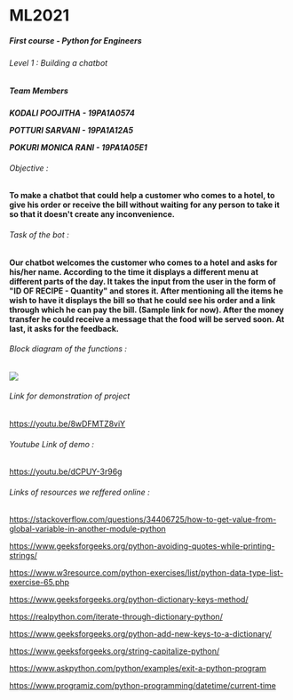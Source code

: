 # ML2021
##### First course - Python for Engineers
###### Level 1 : Building a chatbot


##### Team Members
***KODALI POOJITHA - 19PA1A0574***

***POTTURI SARVANI - 19PA1A12A5***

***POKURI MONICA RANI - 19PA1A05E1***

###### Objective :
**To make a chatbot that could help a customer who comes to a hotel, to give his order or receive the bill without waiting for any person to take it so that it doesn't create any inconvenience.**

###### Task of the bot :
**Our chatbot welcomes the customer who comes to a hotel and asks for his/her name. According to the time it displays a different menu at different parts of the day. It takes the input from the user in the form of "ID OF RECIPE - Quantity" and stores it. After mentioning all the items he wish to have it displays the bill so that he could see his order and a link through which he can pay the bill. (Sample link for now). After the money transfer he could receive a message that the food will be served soon. At last, it asks for the feedback.**

###### Block diagram of the functions :
![](https://github.com/monicarani/ML2021/blob/main/flowchart.jpeg)
###### Link for demonstration of project
https://youtu.be/8wDFMTZ8viY
###### Youtube Link of demo :
https://youtu.be/dCPUY-3r96g

###### Links of resources we reffered online :
https://stackoverflow.com/questions/34406725/how-to-get-value-from-global-variable-in-another-module-python

https://www.geeksforgeeks.org/python-avoiding-quotes-while-printing-strings/

https://www.w3resource.com/python-exercises/list/python-data-type-list-exercise-65.php

https://www.geeksforgeeks.org/python-dictionary-keys-method/

https://realpython.com/iterate-through-dictionary-python/

https://www.geeksforgeeks.org/python-add-new-keys-to-a-dictionary/

https://www.geeksforgeeks.org/string-capitalize-python/

https://www.askpython.com/python/examples/exit-a-python-program

https://www.programiz.com/python-programming/datetime/current-time
